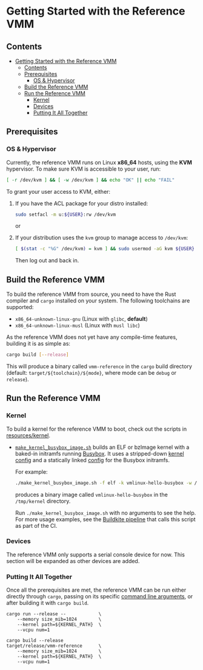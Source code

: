 # Getting Started with the Reference VMM

## Contents

- [Getting Started with the Reference VMM](#getting-started-with-the-reference-vmm)
  - [Contents](#contents)
  - [Prerequisites](#prerequisites)
    - [OS & Hypervisor](#os--hypervisor)
  - [Build the Reference VMM](#build-the-reference-vmm)
  - [Run the Reference VMM](#run-the-reference-vmm)
    - [Kernel](#kernel)
    - [Devices](#devices)
    - [Putting It All Together](#putting-it-all-together)

## Prerequisites

### OS & Hypervisor

Currently, the reference VMM runs on Linux **x86_64** hosts, using the **KVM**
hypervisor. To make sure KVM is accessible to your user, run:

```bash
[ -r /dev/kvm ] && [ -w /dev/kvm ] && echo "OK" || echo "FAIL"
```

To grant your user access to KVM, either:

1. If you have the ACL package for your distro installed:

    ```bash
    sudo setfacl -m u:${USER}:rw /dev/kvm
    ```

    or

2. If your distribution uses the `kvm` group to manage access to `/dev/kvm`:

    ```bash
    [ $(stat -c "%G" /dev/kvm) = kvm ] && sudo usermod -aG kvm ${USER}
    ```

    Then log out and back in.

## Build the Reference VMM

To build the reference VMM from source, you need to have the Rust compiler and
`cargo` installed on your system. The following toolchains are supported:

- `x86_64-unknown-linux-gnu` (Linux with `glibc`, **default**)
- `x86_64-unknown-linux-musl` (Linux with `musl libc`)

As the reference VMM does not yet have any compile-time features, building it
is as simple as:

```bash
cargo build [--release]
```

This will produce a binary called `vmm-reference` in the `cargo` build
directory (default: `target/${toolchain}/${mode}`, where mode can be `debug` or
`release`).

## Run the Reference VMM

### Kernel

To build a kernel for the reference VMM to boot, check out the scripts in
[resources/kernel](../resources/kernel).

- [`make_kernel_busybox_image.sh`](../resources/kernel/make_kernel_busybox_image.sh)
  builds an ELF or bzImage kernel with a baked-in initramfs running
  [Busybox](https://busybox.net/). It uses a stripped-down
  [kernel config](../resources/kernel/microvm-kernel-initramfs-hello-x86_64.config)
  and a statically linked [config](../resources/kernel/busybox_static_config)
  for the Busybox initramfs.

  For example:

  ```bash
  ./make_kernel_busybox_image.sh -f elf -k vmlinux-hello-busybox -w /tmp/kernel
  ```

  produces a binary image called `vmlinux-hello-busybox` in the `/tmp/kernel`
  directory.

  Run `./make_kernel_busybox_image.sh` with no arguments to see the help. For
  more usage examples, see the
  [Buildkite pipeline](../.buildkite/deps-pipeline.yml) that calls this script
  as part of the CI.

### Devices

The reference VMM only supports a serial console device for now. This section
will be expanded as other devices are added.

### Putting It All Together

Once all the prerequisites are met, the reference VMM can be run either
directly through `cargo`, passing on its specific
[command line arguments](../README.md#cli-reference), or after building it with
`cargo build`.

```wrap
cargo run --release --            \
    --memory size_mib=1024        \
    --kernel path=${KERNEL_PATH}  \
    --vcpu num=1
```

```wrap
cargo build --release
target/release/vmm-reference      \
    --memory size_mib=1024        \
    --kernel path=${KERNEL_PATH}  \
    --vcpu num=1
```
